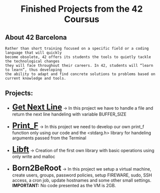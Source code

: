 <h1 align="center">
	Finished Projects from the 42 Coursus
</h1>


## About 42 Barcelona

	Rather than short training focused on a specific field or a coding language that will quickly 
	become obsolete, 42 offers its students the tools to quietly tackle the technological changes 
	they will face throughout their careers. In 42, students will “learn to learn”, thus developing 
	the ability to adapt and find concrete solutions to problems based on current knowledge and tools.

## Projects:

* <b style="font-size:25px;"><a href="https://github.com/yorgopetsas/42Barcelona/tree/master/get_next_line">Get Next Line</a></b> -> In this project we have to handle a file and return the next line handeling with variable BUFFER_SIZE


* <b style="font-size:25px;"><a href="https://github.com/yorgopetsas/42Barcelona/tree/master/printf">Print_F</a></b> -> In this project we need to develop our own print_f function only using our code and the <stdarg.h> library for handeling arguments passed from the Terminal

* <b style="font-size:25px;"><a href="https://github.com/yorgopetsas/42Barcelona/tree/master/libft">Libft</a></b> -> Creation of the first own library with basic operations using only write and malloc


* <b style="font-size:25px;">Born2BeRoot</b> -> In this project we setup a virtual machine, create users, groups, password policies, setup FIREWARE, sudo, SSH access, a cron job, update hostnames and some other small settings. <b>IMPORTANT:</b> No code presented as the VM is 2GB.
